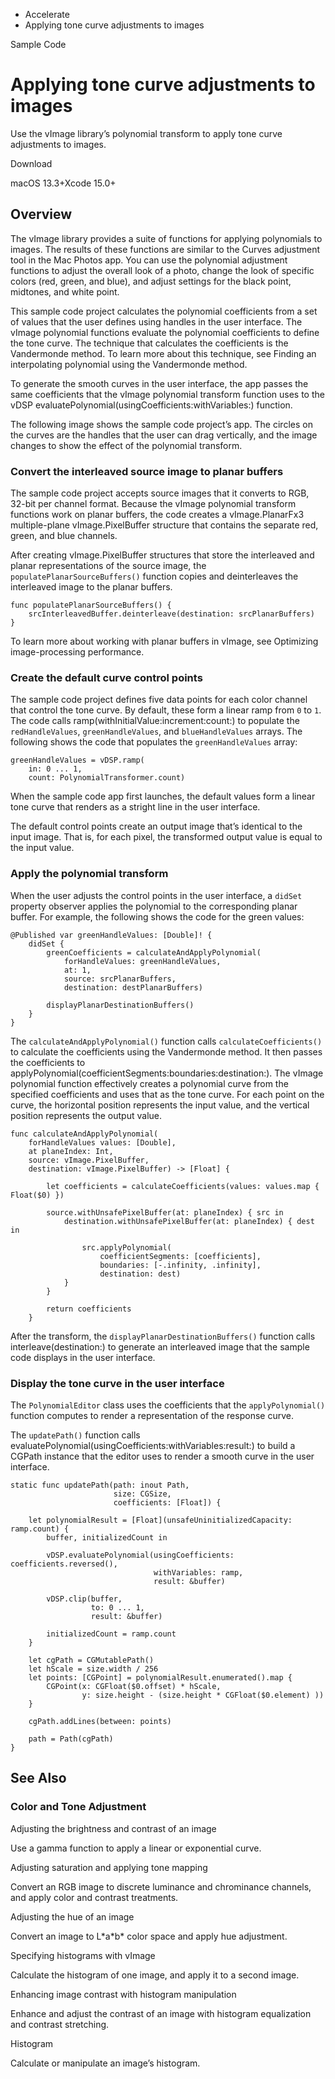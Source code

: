 

- Accelerate
-  Applying tone curve adjustments to images 

Sample Code

# Applying tone curve adjustments to images

Use the vImage library’s polynomial transform to apply tone curve adjustments to images.

Download

macOS 13.3+Xcode 15.0+

## Overview

The vImage library provides a suite of functions for applying polynomials to images. The results of these functions are similar to the Curves adjustment tool in the Mac Photos app. You can use the polynomial adjustment functions to adjust the overall look of a photo, change the look of specific colors (red, green, and blue), and adjust settings for the black point, midtones, and white point.

This sample code project calculates the polynomial coefficients from a set of values that the user defines using handles in the user interface. The vImage polynomial functions evaluate the polynomial coefficients to define the tone curve. The technique that calculates the coefficients is the Vandermonde method. To learn more about this technique, see Finding an interpolating polynomial using the Vandermonde method.

To generate the smooth curves in the user interface, the app passes the same coefficients that the vImage polynomial transform function uses to the vDSP evaluatePolynomial(usingCoefficients:withVariables:) function.

The following image shows the sample code project’s app. The circles on the curves are the handles that the user can drag vertically, and the image changes to show the effect of the polynomial transform.

### Convert the interleaved source image to planar buffers

The sample code project accepts source images that it converts to RGB, 32-bit per channel format. Because the vImage polynomial transform functions work on planar buffers, the code creates a vImage.PlanarFx3 multiple-plane vImage.PixelBuffer structure that contains the separate red, green, and blue channels.

After creating vImage.PixelBuffer structures that store the interleaved and planar representations of the source image, the `populatePlanarSourceBuffers()` function copies and deinterleaves the interleaved image to the planar buffers.

```
func populatePlanarSourceBuffers() {
    srcInterleavedBuffer.deinterleave(destination: srcPlanarBuffers)
}
```

To learn more about working with planar buffers in vImage, see Optimizing image-processing performance.

### Create the default curve control points

The sample code project defines five data points for each color channel that control the tone curve. By default, these form a linear ramp from `0` to `1`. The code calls ramp(withInitialValue:increment:count:) to populate the `redHandleValues`, `greenHandleValues`, and `blueHandleValues` arrays. The following shows the code that populates the `greenHandleValues` array:

```
greenHandleValues = vDSP.ramp(
    in: 0 ... 1,
    count: PolynomialTransformer.count)
```

When the sample code app first launches, the default values form a linear tone curve that renders as a stright line in the user interface.

The default control points create an output image that’s identical to the input image. That is, for each pixel, the transformed output value is equal to the input value.

### Apply the polynomial transform

When the user adjusts the control points in the user interface, a `didSet` property observer applies the polynomial to the corresponding planar buffer. For example, the following shows the code for the green values:

```
@Published var greenHandleValues: [Double]! {
    didSet {
        greenCoefficients = calculateAndApplyPolynomial(
            forHandleValues: greenHandleValues,
            at: 1,
            source: srcPlanarBuffers,
            destination: destPlanarBuffers)

        displayPlanarDestinationBuffers()
    }
}
```

The `calculateAndApplyPolynomial()` function calls `calculateCoefficients()` to calculate the coefficients using the Vandermonde method. It then passes the coefficients to applyPolynomial(coefficientSegments:boundaries:destination:). The vImage polynomial function effectively creates a polynomial curve from the specified coefficients and uses that as the tone curve. For each point on the curve, the horizontal position represents the input value, and the vertical position represents the output value.

```
func calculateAndApplyPolynomial(
    forHandleValues values: [Double],
    at planeIndex: Int,
    source: vImage.PixelBuffer,
    destination: vImage.PixelBuffer) -> [Float] {

        let coefficients = calculateCoefficients(values: values.map { Float($0) })

        source.withUnsafePixelBuffer(at: planeIndex) { src in
            destination.withUnsafePixelBuffer(at: planeIndex) { dest in

                src.applyPolynomial(
                    coefficientSegments: [coefficients],
                    boundaries: [-.infinity, .infinity],
                    destination: dest)
            }
        }

        return coefficients
    }
```

After the transform, the `displayPlanarDestinationBuffers()` function calls interleave(destination:) to generate an interleaved image that the sample code displays in the user interface.

### Display the tone curve in the user interface

The `PolynomialEditor` class uses the coefficients that the `applyPolynomial()` function computes to render a representation of the response curve.

The `updatePath()` function calls evaluatePolynomial(usingCoefficients:withVariables:result:) to build a CGPath instance that the editor uses to render a smooth curve in the user interface.

```
static func updatePath(path: inout Path,
                       size: CGSize,
                       coefficients: [Float]) {

    let polynomialResult = [Float](unsafeUninitializedCapacity: ramp.count) {
        buffer, initializedCount in

        vDSP.evaluatePolynomial(usingCoefficients: coefficients.reversed(),
                                withVariables: ramp,
                                result: &buffer)

        vDSP.clip(buffer,
                  to: 0 ... 1,
                  result: &buffer)

        initializedCount = ramp.count
    }

    let cgPath = CGMutablePath()
    let hScale = size.width / 256
    let points: [CGPoint] = polynomialResult.enumerated().map {
        CGPoint(x: CGFloat($0.offset) * hScale,
                y: size.height - (size.height * CGFloat($0.element) ))
    }

    cgPath.addLines(between: points)

    path = Path(cgPath)
}
```

## See Also

### Color and Tone Adjustment

Adjusting the brightness and contrast of an image

Use a gamma function to apply a linear or exponential curve.

Adjusting saturation and applying tone mapping

Convert an RGB image to discrete luminance and chrominance channels, and apply color and contrast treatments.

Adjusting the hue of an image

Convert an image to L\*a\*b\* color space and apply hue adjustment.

Specifying histograms with vImage

Calculate the histogram of one image, and apply it to a second image.

Enhancing image contrast with histogram manipulation

Enhance and adjust the contrast of an image with histogram equalization and contrast stretching.

Histogram

Calculate or manipulate an image’s histogram.

